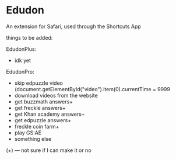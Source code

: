 # Edudon
An extension for Safari, used through the Shortcuts App

things to be added:

EdudonPlus:

- idk yet

EdudonPro:

- skip edpuzzle video (document.getElementById("video").item(0).currentTime = 9999 
- download videos from the website
- get buzzmath answers+
- get freckle answers+
- get Khan academy answers+
- get edpuzzle answers+
- freckle coin farm+
- play GS:AE
- something else

(+) — not sure if I can make it or no
